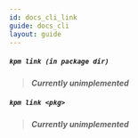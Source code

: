 ```yaml
---
id: docs_cli_link
guide: docs_cli
layout: guide
---
```


##### `kpm link (in package dir)`

> ***Currently unimplemented***

##### `kpm link <pkg>`

> ***Currently unimplemented***

